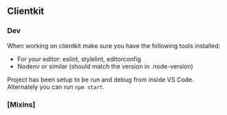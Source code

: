 ## Clientkit

### Dev

When working on clientkit make sure you have the following tools installed:

   - For your editor: eslint, stylelint, editorconfig
   - Nodenv or similar (should match the version in .node-version)

Project has been setup to be run and debug from inside VS Code. Alternately you can run `npm start`.

### [Mixins]
